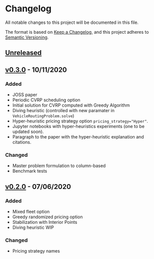 # Changelog

All notable changes to this project will be documented in this file.

The format is based on [Keep a Changelog](https://keepachangelog.com/en/1.0.0/),
and this project adheres to [Semantic Versioning](https://semver.org/spec/v2.0.0.html).

## [Unreleased]

## [v0.3.0] - 10/11/2020

### Added

- JOSS paper
- Periodic CVRP scheduling option
- Initial solution for CVRP computed with Greedy Algorithm
- Diving heuristic (controlled with new paramater in `VehicleRoutingProblem.solve`)
- Hyper-heuristic pricing strategy option `pricing_strategy="Hyper"`.
- Jupyter notebooks with hyper-heuristics experiments (one to be updated soon).
- Paragraph to the paper with the hyper-heuristic explanation and citations.

### Changed

- Master problem formulation to column-based
- Benchmark tests

## [v0.2.0] - 07/06/2020

### Added

- Mixed fleet option
- Greedy randomized pricing option
- Stabilization with Interior Points
- Diving heuristic WIP

### Changed

- Pricing strategy names


[Unreleased]: https://github.com/Kuifje02/vrpy/compare/0.2.0...master
[v0.2.0]: https://github.com/Kuifje02/vrpy/compare/0.1.0...0.2.0
[v0.3.0]: https://github.com/Kuifje02/vrpy/compare/0.2.0...0.3.0